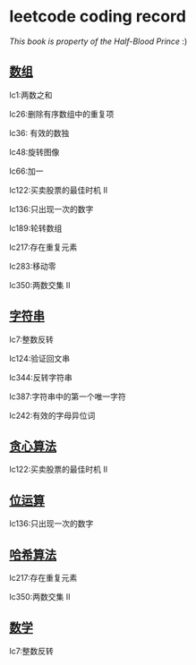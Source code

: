 # leetcode coding record

*This book is property of the Half-Blood Prince* :)

## [数组](./数组/)

lc1:两数之和

lc26:删除有序数组中的重复项 

lc36: 有效的数独

lc48:旋转图像

lc66:加一

lc122:买卖股票的最佳时机 II

lc136:只出现一次的数字

lc189:轮转数组

lc217:存在重复元素

lc283:移动零

lc350:两数交集 II

## [字符串](./字符串/)

lc7:整数反转

lc124:验证回文串

lc344:反转字符串

lc387:字符串中的第一个唯一字符

lc242:有效的字母异位词

## [贪心算法](./贪心/)

lc122:买卖股票的最佳时机 II 

## [位运算](./位运算/)

lc136:只出现一次的数字

## [哈希算法](./哈希/)

lc217:存在重复元素

lc350:两数交集 II

## [数学](./数学/)

lc7:整数反转